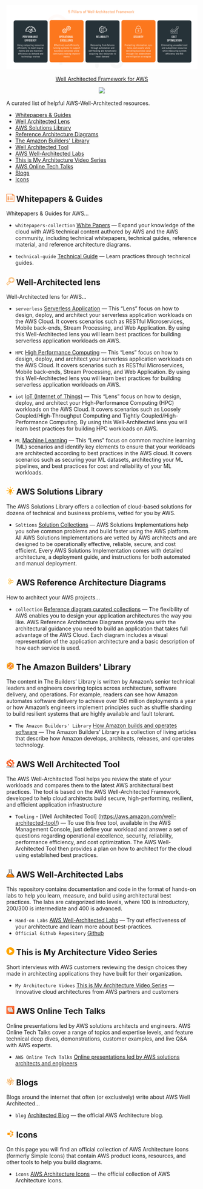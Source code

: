 ![](images/5pillars.png)
<p align="center">
	<a href="https://d1.awsstatic.com/whitepapers/architecture/AWS_Well-Architected_Framework.pdf">
		Well Architected Framework for AWS 
	</a>
</p>

<p align="center">
  <a href="https://github.com/sindresorhus/awesome">
    <img src="https://cdn.rawgit.com/sindresorhus/awesome/d7305f38d29fed78fa85652e3a63e154dd8e8829/media/badge.svg" />
  </a>
</p>

A curated list of helpful AWS-Well-Architected resources.

- [Whitepapers & Guides](#-whitepapers--guides)
- [Well Architected Lens](#-well-architected-lens)
- [AWS Solutions Library](#-AWS-Solutions-Library)
- [Reference Architecture Diagrams](#-aws-reference-architecture-diagrams)
- [The Amazon Builders' Library](#-aws-reference-architecture-diagrams)
- [Well Architected Tool](#-aws-well-architected-tool)
- [AWS Well-Architected Labs](#-aws-well-architected-labs)
- [This is My Architecture Video Series](#-this-is-my-architecture-video-series)
- [AWS Online Tech Talks](#-aws-online-tech-talks)
- [Blogs](#-blogs)
- [Icons](#-icons)


## <img width="21" height="21" src="images/wp.png" /> Whitepapers & Guides

Whitepapers & Guides for AWS...

- `whitepapers-collection` [White Papers](https://aws.amazon.com/whitepapers/?whitepapers-main.sort-by=item.additionalFields.sortDate&whitepapers-main.sort-order=desc&awsf.whitepapers-content-type=content-type%23reference%7Ccontent-type%23whitepaper&awsf.whitepapers-content-category=*all) — Expand your knowledge of the cloud with AWS technical content authored by AWS and the AWS community, including technical whitepapers, technical guides, reference material, and reference architecture diagrams.

- `technical-guide` [Technical Guide](https://aws.amazon.com/whitepapers/?whitepapers-main.sort-by=item.additionalFields.sortDate&whitepapers-main.sort-order=desc&awsf.whitepapers-content-type=content-type%23tech-guide&awsf.whitepapers-content-category=*all) — Learn practices through technical guides.


## <img width="21" height="21" src="images/lens.png" /> Well-Architected lens

Well-Architected lens for AWS...

- `serverless` [Serverless Application](https://d1.awsstatic.com/whitepapers/architecture/AWS-Serverless-Applications-Lens.pdf) — This “Lens”  focus on how to design, deploy, and architect your serverless application workloads on the AWS Cloud. It covers scenarios such as RESTful Microservices, Mobile back-ends, Stream Processing, and Web Application. By using this Well-Architected lens you will learn best practices for building serverless application workloads on AWS.

- `HPC` [High Performance Computing](https://d1.awsstatic.com/whitepapers/architecture/AWS-IoT-Lens.pdf) — This “Lens”  focus on how to design, deploy, and architect your serverless application workloads on the AWS Cloud. It covers scenarios such as RESTful Microservices, Mobile back-ends, Stream Processing, and Web Application. By using this Well-Architected lens you will learn best practices for building serverless application workloads on AWS.

- `iot` [IoT (Internet of Things)](https://d1.awsstatic.com/whitepapers/architecture/AWS-IoT-Lens.pdf) — This “Lens”  focus on how to design, deploy, and architect your High-Performance Computing (HPC) workloads on the AWS Cloud. It covers scenarios such as Loosely Coupled/High-Throughput Computing and Tightly Coupled/High-Performance Computing. By using this Well-Architected lens you will learn best practices for building HPC workloads on AWS.


- `ML` [Machine Learning](https://d1.awsstatic.com/whitepapers/architecture/wellarchitected-Machine-Learning-Lens.pdf) — This “Lens” focus on common machine learning (ML) scenarios and identify key elements to ensure that your workloads are architected according to best practices in the AWS cloud. It covers scenarios such as securing your ML datasets, architecting your ML pipelines, and best practices for cost and reliability of your ML workloads.

## <img width="21" height="21" src="images/solutions.png" /> AWS Solutions Library

The AWS Solutions Library offers a collection of cloud-based solutions for dozens of technical and business problems, vetted for you by AWS. 

- `Soltions` [Solution Collections](https://aws.amazon.com/solutions/?nc1=f_cc) — AWS Solutions Implementations help you solve common problems and build faster using the AWS platform. All AWS Solutions Implementations are vetted by AWS architects and are designed to be operationally effective, reliable, secure, and cost efficient. Every AWS Solutions Implementation comes with detailed architecture, a deployment guide, and instructions for both automated and manual deployment.



## <img width="21" height="21" src="images/wa.png" /> AWS Reference Architecture Diagrams

How to architect your AWS projects...

- `collection` [Reference diagram curated collections](https://aws.amazon.com/architecture/?solutions-all.sort-by=item.additionalFields.sortDate&solutions-all.sort-order=desc&whitepapers-main.sort-by=item.additionalFields.sortDate&whitepapers-main.sort-order=desc&reference-architecture.sort-by=item.additionalFields.sortDate&reference-architecture.sort-order=desc) — The flexibility of AWS enables you to design your application architectures the way you like. AWS Reference Architecture Diagrams provide you with the architectural guidance you need to build an application that takes full advantage of the AWS Cloud. Each diagram includes a visual representation of the application architecture and a basic description of how each service is used.



## <img width="21" height="21" src="images/builder.png" /> The Amazon Builders' Library 

The content in The Builders’ Library is written by Amazon’s senior technical leaders and engineers covering topics across architecture, software delivery, and operations. For example, readers can see how Amazon automates software delivery to achieve over 150 million deployments a year or how Amazon’s engineers implement principles such as shuffle sharding to build resilient systems that are highly available and fault tolerant.

- `The Amazon Builders' Library` [How Amazon builds and operates software](https://aws.amazon.com/builders-library/) — The Amazon Builders’ Library is a collection of living articles that describe how Amazon develops, architects, releases, and operates technology. 


## <img width="21" height="21" src="images/tool.png" /> AWS Well Architected Tool

The AWS Well-Architected Tool helps you review the state of your workloads and compares them to the latest AWS architectural best practices. The tool is based on the AWS Well-Architected Framework, developed to help cloud architects build secure, high-performing, resilient, and efficient application infrastructure

- `Tooling` - [Well Architected Tool] (https://aws.amazon.com/well-architected-tool/) — To use this free tool, available in the AWS Management Console, just define your workload and answer a set of questions regarding operational excellence, security, reliability, performance efficiency, and cost optimization. The AWS Well-Architected Tool then provides a plan on how to architect for the cloud using established best practices.



## <img width="21" height="21" src="images/labs.png" /> AWS Well-Architected Labs 

This repository contains documentation and code in the format of hands-on labs to help you learn, measure, and build using architectural best practices. The labs are categorized into levels, where 100 is introductory, 200/300 is intermediate and 400 is advanced.

- `Hand-on Labs` [AWS Well-Architected Labs](https://wellarchitectedlabs.com/README.html) — Try out effectiveness of your architecture and learn more about best-practices.
-  `Official Github Repository`   [Github](https://github.com/awslabs/aws-well-architected-labs/)
 



## <img width="21" height="21" src="images/videos.png" /> This is My Architecture Video Series

Short interviews with AWS customers reviewing the design choices they made in architecting applications they have built for their organization.

- `My Architecture Vidoes` [This is My Architecture Video Series](https://aws.amazon.com/blogs/architecture/) — Innovative cloud architectures from AWS partners and customers


## <img width="21" height="21" src="images/talks.png" /> AWS Online Tech Talks

Online presentations led by AWS solutions architects and engineers. AWS Online Tech Talks cover a range of topics and expertise levels, and feature technical deep dives, demonstrations, customer examples, and live Q&A with AWS experts.


- `AWS Online Tech Talks` [Online presentations led by AWS solutions architects and engineers](https://aws.amazon.com/blogs/architecture/) 


## <img width="21" height="21" src="images/blogs.png" /> Blogs

Blogs around the internet that often (or exclusively) write about AWS Well Architected...

- `blog` [Architected Blog](https://aws.amazon.com/blogs/architecture/) — the official AWS Architecture blog.


## <img width="21" height="21" src="images/icons.png" /> Icons
On this page you will find an official collection of AWS Architecture Icons (formerly Simple Icons) that contain AWS product icons, resources, and other tools to help you build diagrams.

- `icons` [AWS Architecture Icons](https://aws.amazon.com/architecture/icons/) — the official collection of AWS Architecture Icons.
